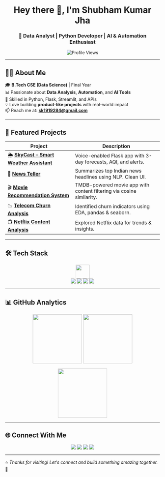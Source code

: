 <!-- HEADER -->
<h1 align="center">Hey there 👋, I'm Shubham Kumar Jha</h1>
<h3 align="center">🚀 Data Analyst | Python Developer | AI & Automation Enthusiast</h3>

<p align="center">
  <img src="https://komarev.com/ghpvc/?username=Shubham1919284&label=Profile%20Views&color=blueviolet&style=flat-square" alt="Profile Views" />
</p>

---

## 🧑‍💻 About Me
🎓 **B.Tech CSE (Data Science)** | Final Year  
📊 Passionate about **Data Analysis**, **Automation**, and **AI Tools**  
🤖 Skilled in Python, Flask, Streamlit, and APIs  
💡 Love building **product-like projects** with real-world impact  
📫 Reach me at: **sk1919284@gmail.com**

---

## 🚀 Featured Projects

| Project | Description |
|---------|-------------|
| 🌦 [**SkyCast – Smart Weather Assistant**](https://github.com/Shubham1919284/skycast) | Voice-enabled Flask app with 3-day forecasts, AQI, and alerts. |
| 📰 [**News Teller**](https://github.com/Shubham1919284/News_Teller) | Summarizes top Indian news headlines using NLP. Clean UI. |
| 🎬 [**Movie Recommendation System**](https://github.com/Shubham1919284/Dynamic_Movie_Recommendation_System) | TMDB-powered movie app with content filtering via cosine similarity. |
| 📉 [**Telecom Churn Analysis**](https://github.com/Shubham1919284/Telecom-Churn-Analysis) | Identified churn indicators using EDA, pandas & seaborn. |
| 📺 [**Netflix Content Analysis**](https://github.com/Shubham1919284/Netflix_Content_Analysis) | Explored Netflix data for trends & insights. |

---

## 🛠 Tech Stack

<p align="center">
  <img src="https://skillicons.dev/icons?i=python,flask,streamlit,mysql,html,css,js,git" height="45" />
  <br>
  <img src="https://img.shields.io/badge/Pandas-150458?style=flat&logo=pandas&logoColor=white" />
  <img src="https://img.shields.io/badge/Numpy-013243?style=flat&logo=numpy&logoColor=white" />
  <img src="https://img.shields.io/badge/Seaborn-16A085?style=flat&logo=python&logoColor=white" />
  <img src="https://img.shields.io/badge/Scikit--Learn-F7931E?style=flat&logo=scikit-learn&logoColor=white" />
</p>

---

## 📊 GitHub Analytics

<p align="center">
  <img src="https://github-readme-stats.vercel.app/api?username=Shubham1919284&show_icons=true&theme=tokyonight&cache_seconds=1800" height="160px"/>
  <img src="https://github-readme-stats.vercel.app/api/top-langs/?username=Shubham1919284&layout=compact&theme=tokyonight&cache_seconds=1800" height="160px"/>
</p>

<p align="center">
  <img src="https://github-readme-streak-stats.herokuapp.com?user=Shubham1919284&theme=tokyonight" height="160px"/>
</p>

---

## 🌐 Connect With Me
<p align="center">
  <a href="mailto:sk1919284@gmail.com"><img src="https://img.shields.io/badge/Gmail-D14836?style=for-the-badge&logo=gmail&logoColor=white"/></a>
  <a href="https://www.linkedin.com/in/shubham-kumar-jha-1a2b3c"><img src="https://img.shields.io/badge/LinkedIn-0077B5?style=for-the-badge&logo=linkedin&logoColor=white"/></a>
  <a href="https://github.com/Shubham1919284"><img src="https://img.shields.io/badge/GitHub-181717?style=for-the-badge&logo=github&logoColor=white"/></a>
  <a href="https://www.instagram.com/_shubham_kumar_jha/"><img src="https://img.shields.io/badge/Instagram-E4405F?style=for-the-badge&logo=instagram&logoColor=white"/></a>
</p>

---

⭐ *Thanks for visiting! Let's connect and build something amazing together.* 🚀
